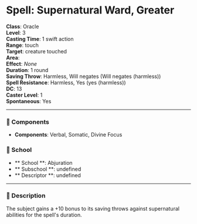 
# Spell: Supernatural Ward, Greater
**Class**: Oracle  
**Level**: 3  
**Casting Time**: 1 swift action  
**Range**: touch  
**Target**: creature touched  
**Area**:   
**Effect**: _None_  
**Duration**: 1 round  
**Saving Throw**: Harmless, Will negates (Will negates (harmless))  
**Spell Resistance**: Harmless, Yes (yes (harmless))  
**DC**: 13  
**Caster Level**: 1  
**Spontaneous**: Yes

---

### 🔮 Components
- **Components**: Verbal, Somatic, Divine Focus

### 🏫 School
- ** School **: Abjuration
- ** Subschool **: undefined
- ** Descriptor **: undefined
---

### 📜 Description
The subject gains a +10 bonus to its saving throws against supernatural abilities for the spell's duration.
